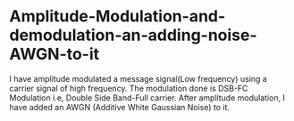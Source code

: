 # Amplitude-Modulation-and-demodulation-an-adding-noise-AWGN-to-it
I have amplitude modulated a message signal(Low frequency) using a carrier signal of high frequency. The modulation done is DSB-FC Modulation i.e, Double Side Band-Full carrier. After amplitude modulation, I have added an AWGN (Additive White Gaussian Noise) to it.
